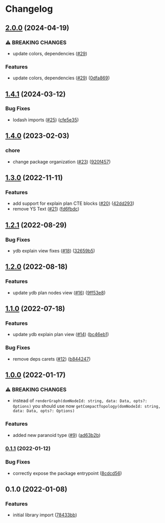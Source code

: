 # Changelog

## [2.0.0](https://github.com/gravity-ui/paranoid/compare/v1.4.1...v2.0.0) (2024-04-19)


### ⚠ BREAKING CHANGES

* update colors, dependencies ([#29](https://github.com/gravity-ui/paranoid/issues/29))

### Features

* update colors, dependencies ([#29](https://github.com/gravity-ui/paranoid/issues/29)) ([0dfa869](https://github.com/gravity-ui/paranoid/commit/0dfa8697af790f1ff2bb99520dfdde66e7231646))

## [1.4.1](https://github.com/gravity-ui/paranoid/compare/v1.4.0...v1.4.1) (2024-03-12)


### Bug Fixes

* lodash imports ([#25](https://github.com/gravity-ui/paranoid/issues/25)) ([cfe5e35](https://github.com/gravity-ui/paranoid/commit/cfe5e35b1cf60c019c575565262d77d2e58fbb3b))

## [1.4.0](https://github.com/gravity-ui/paranoid/compare/v1.3.0...v1.4.0) (2023-02-03)


### chore

* change package organization ([#23](https://github.com/gravity-ui/paranoid/issues/23)) ([920f457](https://github.com/gravity-ui/paranoid/commit/920f4572f2bdc5b297f7440824c3512a8fa86d98))

## [1.3.0](https://github.com/gravity-ui/paranoid/compare/v1.2.1...v1.3.0) (2022-11-11)


### Features

* add support for explain plan CTE blocks ([#20](https://github.com/gravity-ui/paranoid/issues/20)) ([42dd293](https://github.com/gravity-ui/paranoid/commit/42dd293ad606c117ce5f70e679c854cf934fa4d6))
* remove YS Text ([#21](https://github.com/gravity-ui/paranoid/issues/21)) ([fd6fbdc](https://github.com/gravity-ui/paranoid/commit/fd6fbdc9161896cf691078c771c674264b57d872))

## [1.2.1](https://github.com/gravity-ui/paranoid/compare/v1.2.0...v1.2.1) (2022-08-29)


### Bug Fixes

* ydb explain view fixes ([#18](https://github.com/gravity-ui/paranoid/issues/18)) ([32659b5](https://github.com/gravity-ui/paranoid/commit/32659b5155f8a26513df4712350a55c4ce1082ee))

## [1.2.0](https://github.com/gravity-ui/paranoid/compare/v1.1.0...v1.2.0) (2022-08-18)


### Features

* update ydb plan nodes view ([#16](https://github.com/gravity-ui/paranoid/issues/16)) ([9ff53e8](https://github.com/gravity-ui/paranoid/commit/9ff53e8355694f7dc22de071801c8ec8a3645d4a))

## [1.1.0](https://github.com/gravity-ui/paranoid/compare/v1.0.0...v1.1.0) (2022-07-18)


### Features

* update ydb explain plan view ([#14](https://github.com/gravity-ui/paranoid/issues/14)) ([bc46eb1](https://github.com/gravity-ui/paranoid/commit/bc46eb1c0700288c165f572ee3dc075fabe954b6))


### Bug Fixes

* remove deps carets ([#12](https://github.com/gravity-ui/paranoid/issues/12)) ([b844247](https://github.com/gravity-ui/paranoid/commit/b844247dc0c1faca51ea72184740f87e3aebeb2a))

## [1.0.0](https://www.github.com/gravity-ui/paranoid/compare/v0.1.1...v1.0.0) (2022-01-17)


### ⚠ BREAKING CHANGES

* instead of `renderGraph(domNodeId: string, data: Data, opts?: Options)` you should use now `getCompactTopology(domNodeId: string, data: Data, opts?: Options)`

### Features

* added new paranoid type ([#9](https://www.github.com/gravity-ui/paranoid/issues/9)) ([ad63b2b](https://www.github.com/gravity-ui/paranoid/commit/ad63b2b70d24f16662f46c64c9a86caaaa4d710a))

### [0.1.1](https://www.github.com/gravity-ui/paranoid/compare/v0.1.0...v0.1.1) (2022-01-12)


### Bug Fixes

* correctly expose the package entrypoint ([8cdcd56](https://www.github.com/gravity-ui/paranoid/commit/8cdcd560f18f8cd38c6299971db3be228c52d0e5))

## 0.1.0 (2022-01-08)


### Features

* initial library import ([78433bb](https://www.github.com/gravity-ui/paranoid/commit/78433bbffcb9e9cd0178cecd1fa02cc9e5470162))
